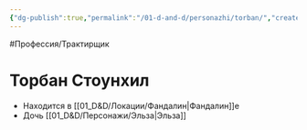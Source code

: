 ```yaml
---
{"dg-publish":true,"permalink":"/01-d-and-d/personazhi/torban/","created":"2024-11-09T09:06:49.963+03:00","updated":"2023-12-26T14:53:34.437+03:00"}
---
```


#Профессия/Трактирщик

# Торбан Стоунхил 

* Находится в [[01_D&D/Локации/Фандалин\|Фандалин]]е
* Дочь [[01_D&D/Персонажи/Эльза\|Эльза]]